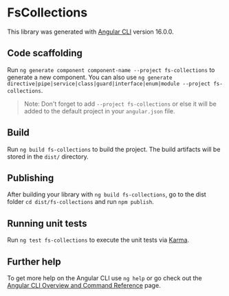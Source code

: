# FsCollections

This library was generated with [Angular CLI](https://github.com/angular/angular-cli) version 16.0.0.

## Code scaffolding

Run `ng generate component component-name --project fs-collections` to generate a new component. You can also use `ng generate directive|pipe|service|class|guard|interface|enum|module --project fs-collections`.
> Note: Don't forget to add `--project fs-collections` or else it will be added to the default project in your `angular.json` file. 

## Build

Run `ng build fs-collections` to build the project. The build artifacts will be stored in the `dist/` directory.

## Publishing

After building your library with `ng build fs-collections`, go to the dist folder `cd dist/fs-collections` and run `npm publish`.

## Running unit tests

Run `ng test fs-collections` to execute the unit tests via [Karma](https://karma-runner.github.io).

## Further help

To get more help on the Angular CLI use `ng help` or go check out the [Angular CLI Overview and Command Reference](https://angular.io/cli) page.
